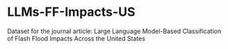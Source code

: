 # LLMs-FF-Impacts-US
Dataset for the journal article: Large Language Model-Based Classification of Flash Flood Impacts Across the United States
